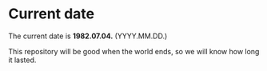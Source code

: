 # Current date

The current date is **1982.07.04.** (YYYY.MM.DD.)

This repository will be good when the world ends, so we will know how long it lasted.